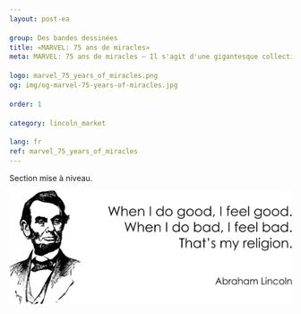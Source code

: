 ```yaml
---
layout: post-ea

group: Des bandes dessinées
title: «MARVEL: 75 ans de miracles»
meta: MARVEL: 75 ans de miracles – Il s'agit d'une gigantesque collection des scènes les plus significatives de l'univers passionnant de la bande dessinée Marvel.

logo: marvel_75_years_of_miracles.png
og: img/og-marvel-75-years-of-miracles.jpg

order: 1

category: lincoln_market

lang: fr
ref: marvel_75_years_of_miracles
---
```


Section mise à niveau.  

<a data-fancybox="gallery" href="/img/programming/Lincoln.png"><img src="/img/programming/Lincoln.png" alt=""></a>

